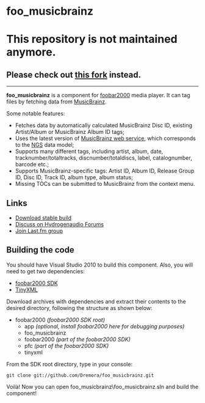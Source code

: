 foo_musicbrainz
===============

# This repository is not maintained anymore.

## Please check out [this fork](https://github.com/kbuffington/foo_musicbrainz) instead.

---

**foo_musicbrainz** is a component for [foobar2000](http://www.foobar2000.org/) media player. It can tag files by fetching data from [MusicBrainz](http://musicbrainz.org/).

Some notable features:

* Fetches data by automatically calculated MusicBrainz Disc ID, existing Artist/Album or MusicBrainz Album ID tags;
* Uses the latest version of [MusicBrainz web service](http://musicbrainz.org/doc/XML_Web_Service/Version_2), which corresponds to the [NGS](http://musicbrainz.org/doc/Next_Generation_Schema) data model;
* Supports many different tags, including artist, album, date, tracknumber/totaltracks, discnumber/totaldiscs, label, catalognumber, barcode etc.;
* Supports MusicBrainz-specific tags: Artist ID, Album ID, Release Group ID, Disc ID, Track ID, album type, album status;
* Missing TOCs can be submitted to MusicBrainz from the context menu.

Links
-----

* [Download stable build](http://www.foobar2000.org/components/view/foo_musicbrainz)
* [Discuss on Hydrogenaudio Forums](http://www.hydrogenaudio.org/forums/index.php?showtopic=70623)
* [Join Last.fm group](http://www.last.fm/group/foo_musicbrainz)

Building the code
-----------------

You should have Visual Studio 2010 to build this component. Also, you will need to get two dependencies:

* [foobar2000 SDK](http://www.foobar2000.org/SDK)
* [TinyXML](http://sourceforge.net/projects/tinyxml/files/tinyxml/)

Download archives with dependencies and extract their contents to the desired directory, following the structure as shown below:

* foobar2000 _(foobar2000 SDK root)_
  * app _(optional, install foobar2000 here for debugging purposes)_
  * foo_musicbrainz
  * foobar2000 _(part of the foobar2000 SDK)_
  * pfc _(part of the foobar2000 SDK)_
  * tinyxml

From the SDK root directory, type in your console:

    git clone git://github.com/Dremora/foo_musicbrainz.git

Voilà! Now you can open foo_musicbrainz\foo_musicbrainz.sln and build the component!
